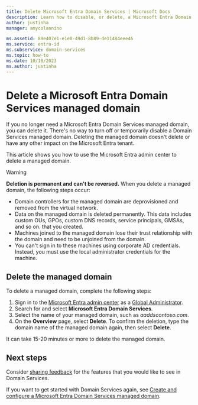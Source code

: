 ```yaml
---
title: Delete Microsoft Entra Domain Services | Microsoft Docs
description: Learn how to disable, or delete, a Microsoft Entra Domain Services managed domain
author: justinha
manager: amycolannino

ms.assetid: 89e407e1-e1e0-49d1-8b89-de11484eee46
ms.service: entra-id
ms.subservice: domain-services
ms.topic: how-to
ms.date: 10/18/2023
ms.author: justinha
---
```

# Delete a Microsoft Entra Domain Services managed domain

If you no longer need a Microsoft Entra Domain Services managed domain, you can delete it. There's no way to turn off or temporarily disable a Domain Services managed domain. Deleting the managed domain doesn't delete or have any other impact on the Microsoft Entra tenant.

This article shows you how to use the Microsoft Entra admin center to delete a managed domain.

> [!WARNING]
> **Deletion is permanent and can't be reversed.**
> When you delete a managed domain, the following steps occur:
>
> * Domain controllers for the managed domain are deprovisioned and removed from the virtual network.
> * Data on the managed domain is deleted permanently. This data includes custom OUs, GPOs, custom DNS records, service principals, GMSAs, and so on. that you created.
> * Machines joined to the managed domain lose their trust relationship with the domain and need to be unjoined from the domain.
> * You can't sign in to these machines using corporate AD credentials. Instead, you must use the local administrator credentials for the machine.

## Delete the managed domain

To delete a managed domain, complete the following steps:

1. Sign in to the [Microsoft Entra admin center](https://entra.microsoft.com) as a [Global Administrator](/azure/active-directory/roles/permissions-reference#global-administrator).
1. Search for and select **Microsoft Entra Domain Services**.
1. Select the name of your managed domain, such as *aaddscontoso.com*.
1. On the **Overview** page, select **Delete**. To confirm the deletion, type the domain name of the managed domain again, then select **Delete**.

It can take 15-20 minutes or more to delete the managed domain.

## Next steps

Consider [sharing feedback][feedback] for the features that you would like to see in Domain Services.

If you want to get started with Domain Services again, see [Create and configure a Microsoft Entra Domain Services managed domain][create-instance].

<!-- INTERNAL LINKS -->
[feedback]: https://feedback.azure.com/d365community/forum/22920db1-ad25-ec11-b6e6-000d3a4f0789?c=5d63b5b7-ae25-ec11-b6e6-000d3a4f0789
[create-instance]: tutorial-create-instance.md
